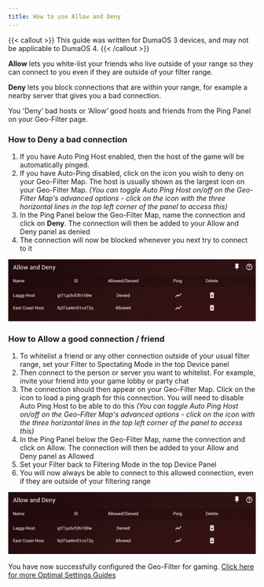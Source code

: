 ```yaml
---
title: How to use Allow and Deny
---
```


{{< callout >}}
  This guide was written for DumaOS 3 devices, and may not be applicable to DumaOS 4.
{{< /callout >}}

**Allow** lets you white-list your friends who live outside of your range so they can connect to you even if they are outside of your filter range. 

**Deny** lets you block connections that are within your range, for example a nearby server that gives you a bad connection. 

You 'Deny’ bad hosts or ‘Allow’ good hosts and friends from the Ping Panel on your Geo-Filter page.

### How to Deny a bad connection

1. If you have Auto Ping Host enabled, then the host of the game will be automatically pinged.
2. If you have Auto-Ping disabled, click on the icon you wish to deny on your Geo-Filter Map. The host is usually shown as the largest icon on your Geo-Filter Map. *(You can toggle Auto Ping Host on/off on the Geo-Filter Map's advanced options - click on the icon with the three horizontal lines in the top left corner of the panel to access this)*
3. In the Ping Panel below the Geo-Filter Map, name the connection and click on **Deny**. The connection will then be added to your Allow and Deny panel as denied
4. The connection will now be blocked whenever you next try to connect to it

![BSv4R8ltQ7z4ksVw6QMWeE-TzFwY-n6w7A.png](how-to-use-allow-and-deny-dumaos/BSv4R8ltQ7z4ksVw6QMWeE-TzFwY-n6w7A.png)

### How to Allow a good connection / friend

1. To whitelist a friend or any other connection outside of your usual filter range, set your Filter to Spectating Mode in the top Device panel
2. Then connect to the person or server you want to whitelist. For example, invite your friend into your game lobby or party chat
3. The connection should then appear on your Geo-Filter Map. Click on the icon to load a ping graph for this connection. You will need to disable Auto Ping Host to be able to do this *(You can toggle Auto Ping Host on/off on the Geo-Filter Map's advanced options - click on the icon with the three horizontal lines in the top left corner of the panel to access this)*
4. In the Ping Panel below the Geo-Filter Map, name the connection and click on Allow. The connection will then be added to your Allow and Deny panel as Allowed
5. Set your Filter back to Filtering Mode in the top Device Panel
6. You will now always be able to connect to this allowed connection, even if they are outside of your filtering range

![BSv4R8ltQ7z4ksVw6QMWeE-TzFwY-n6w7A.png](how-to-use-allow-and-deny-dumaos/BSv4R8ltQ7z4ksVw6QMWeE-TzFwY-n6w7A.png)

You have now successfully configured the Geo-Filter for gaming. [Click here for more Optimal Settings Guides](/docs/dumaos-3/)
